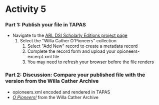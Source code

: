 # Activity 5

### Part 1: Publish your file in TAPAS

* Navigate to the [ARL DSI Scholarly Editions project page](http://www.tapasproject.org/arl-dsi-scholarly-editions)
  1. Select the "Willa Cather O'Pioneers" collection
      1. Select "Add New" record to create a metadata record
      2. Complete the record form and upload your opioneers-excerpt.xml file
      3. You may need to refresh your browser before the file renders  

### Part 2: Discussion: Compare your published file with the version from the Willa Cather Archive
* opioneers.xml encoded and rendered in TAPAS
* [*O Pioneers!*](https://cather.unl.edu/0017.html) from the Willa Cather Archive
